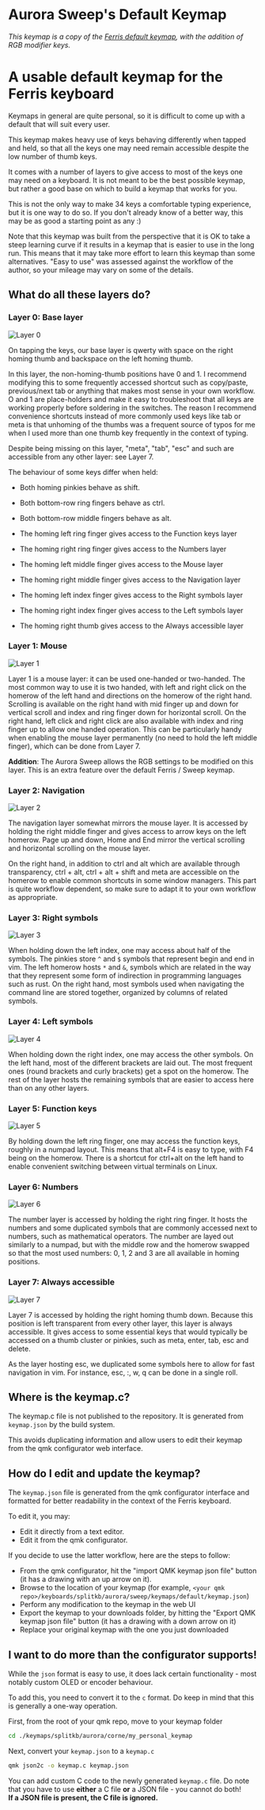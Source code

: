 # Aurora Sweep's Default Keymap
_This keymap is a copy of the [Ferris default keymap](https://github.com/qmk/qmk_firmware/tree/master/keyboards/ferris/keymaps/default), with the addition of RGB modifier keys._

A usable default keymap for the Ferris keyboard
===============================================

Keymaps in general are quite personal, so it is difficult to come up with a default that will suit every user.

This keymap makes heavy use of keys behaving differently when tapped and held, so that all the keys one may need remain accessible despite the low number of thumb keys.

It comes with a number of layers to give access to most of the keys one may need on a keyboard. It is not meant to be the best possible keymap, but rather a good base on which to build a keymap that works for you.

This is not the only way to make 34 keys a comfortable typing experience, but it is one way to do so. If you don't already know of a better way, this may be as good a starting point as any :)

Note that this keymap was built from the perspective that it is OK to take a steep learning curve if it results in a keymap that is easier to use in the long run. This means that it may take more effort to learn this keymap than some alternatives. "Easy to use" was assessed against the workflow of the author, so your mileage may vary on some of the details.

What do all these layers do?
----------------------------

### Layer 0: Base layer

![Layer 0](https://raw.githubusercontent.com/splitkb/qmk_firmware/assets/aurora/sweep/keymaps/default/layer0.png)

On tapping the keys, our base layer is qwerty with space on the right homing thumb and backspace on the left homing thumb.

In this layer, the non-homing-thumb positions have 0 and 1. I recommend modifying this to some frequently accessed shortcut such as copy/paste, previous/next tab or anything that makes most sense in your own workflow. O and 1 are place-holders and make it easy to troubleshoot that all keys are working properly before soldering in the switches.
The reason I recommend convenience shortcuts instead of more commonly used keys like tab or meta is that unhoming of the thumbs was a frequent source of typos for me when I used more than one thumb key frequently in the context of typing.

Despite being missing on this layer, "meta", "tab", "esc" and such are accessible from any other layer: see Layer 7.

The behaviour of some keys differ when held:
* Both homing pinkies behave as shift.
* Both bottom-row ring fingers behave as ctrl.
* Both bottom-row middle fingers behave as alt.

* The homing left ring finger gives access to the Function keys layer
* The homing right ring finger gives access to the Numbers layer
* The homing left middle finger gives access to the Mouse layer
* The homing right middle finger gives access to the Navigation layer
* The homing left index finger gives access to the Right symbols layer
* The homing right index finger gives access to the Left symbols layer
* The homing right thumb gives access to the Always accessible layer

### Layer 1: Mouse

![Layer 1](https://raw.githubusercontent.com/splitkb/qmk_firmware/assets/aurora/sweep/keymaps/default/layer1.png)

Layer 1 is a mouse layer: it can be used one-handed or two-handed. The most common way to use it is two handed, with left and right click on the homerow of the left hand and directions on the homerow of the right hand.
Scrolling is available on the right hand with mid finger up and down for vertical scroll and index and ring finger down for horizontal scroll.
On the right hand, left click and right click are also available with index and ring finger up to allow one handed operation. This can be particularly handy when enabling the mouse layer permanently (no need to hold the left middle finger), which can be done from Layer 7.

**Addition**: The Aurora Sweep allows the RGB settings to be modified on this layer. This is an extra feature over the default Ferris / Sweep keymap.

### Layer 2: Navigation

![Layer 2](https://raw.githubusercontent.com/splitkb/qmk_firmware/assets/aurora/sweep/keymaps/default/layer2.png)

The navigation layer somewhat mirrors the mouse layer. It is accessed by holding the right middle finger and gives access to arrow keys on the left homerow. Page up and down, Home and End mirror the vertical scrolling and horizontal scrolling on the mouse layer.

On the right hand, in addition to ctrl and alt which are available through transparency, ctrl + alt, ctrl + alt + shift and meta are accessible on the homerow to enable common shortcuts in some window managers. This part is quite workflow dependent, so make sure to adapt it to your own workflow as appropriate.

### Layer 3: Right symbols

![Layer 3](https://raw.githubusercontent.com/splitkb/qmk_firmware/assets/aurora/sweep/keymaps/default/layer3.png)

When holding down the left index, one may access about half of the symbols. The pinkies store `^` and `$` symbols that represent begin and end in vim. The left homerow hosts `*` and `&`, symbols which are related in the way that they represent some form of indirection in programming languages such as rust. On the right hand, most symbols used when navigating the command line are stored together, organized by columns of related symbols. 

### Layer 4: Left symbols

![Layer 4](https://raw.githubusercontent.com/splitkb/qmk_firmware/assets/aurora/sweep/keymaps/default/layer4.png)

When holding down the right index, one may access the other symbols. On the left hand, most of the different brackets are laid out. The most frequent ones (round brackets and curly brackets) get a spot on the homerow. The rest of the layer hosts the remaining symbols that are easier to access here than on any other layers.

### Layer 5: Function keys

![Layer 5](https://raw.githubusercontent.com/splitkb/qmk_firmware/assets/aurora/sweep/keymaps/default/layer5.png)

By holding down the left ring finger, one may access the function keys, roughly in a numpad layout.
This means that alt+F4 is easy to type, with F4 being on the homerow.
There is a shortcut for ctrl+alt on the left hand to enable convenient switching between virtual terminals on Linux.

### Layer 6: Numbers

![Layer 6](https://raw.githubusercontent.com/splitkb/qmk_firmware/assets/aurora/sweep/keymaps/default/layer6.png)

The number layer is accessed by holding the right ring finger. It hosts the numbers and some duplicated symbols that are commonly accessed next to numbers, such as mathematical operators.
The number are layed out similarly to a numpad, but with the middle row and the homerow swapped so that the most used numbers: 0, 1, 2 and 3 are all available in homing positions. 

### Layer 7: Always accessible

![Layer 7](https://raw.githubusercontent.com/splitkb/qmk_firmware/assets/aurora/sweep/keymaps/default/layer7.png)

Layer 7 is accessed by holding the right homing thumb down. Because this position is left transparent from every other layer, this layer is always accessible.
It gives access to some essential keys that would typically be accessed on a thumb cluster or pinkies, such as meta, enter, tab, esc and delete.

As the layer hosting esc, we duplicated some symbols here to allow for fast navigation in vim. For instance, esc, :, w, q can be done in a single roll.

Where is the keymap.c?
----------------------

The keymap.c file is not published to the repository. It is generated from `keymap.json` by the build system.

This avoids duplicating information and allow users to edit their keymap from the qmk configurator web interface.

How do I edit and update the keymap?
------------------------------------

The `keymap.json` file is generated from the qmk configurator interface and formatted for better readability in the context of the Ferris keyboard.

To edit it, you may:
* Edit it directly from a text editor.
* Edit it from the qmk configurator.

If you decide to use the latter workflow, here are the steps to follow:

* From the qmk configurator, hit the "import QMK keymap json file" button (it has a drawing with an up arrow on it).
* Browse to the location of your keymap (for example, `<your qmk repo>/keyboards/splitkb/aurora/sweep/keymaps/default/keymap.json`)
* Perform any modification to the keymap in the web UI
* Export the keymap to your downloads folder, by hitting the "Export QMK keymap json file" button (it has a drawing with a down arrow on it)
* Replace your original keymap with the one you just downloaded

I want to do more than the configurator supports!
-------------------------------------------------

While the `json` format is easy to use, it does lack certain functionality - most notably custom OLED or encoder behaviour.

To add this, you need to convert it to the `c` format. Do keep in mind that this is generally a one-way operation.

First, from the root of your qmk repo, move to your keymap folder

```bash
cd ./keymaps/splitkb/aurora/corne/my_personal_keymap
```

Next, convert your `keymap.json` to a `keymap.c`

```bash
qmk json2c -o keymap.c keymap.json
```

You can add custom C code to the newly generated `keymap.c` file. Do note that you have to use **either** a C file **or** a JSON file - you cannot do both!  
**If a JSON file is present, the C file is ignored.**
